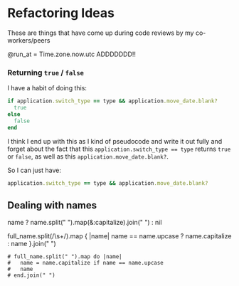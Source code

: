 # Refactoring Ideas
These are things that have come up during code reviews by my co-workers/peers

@run_at = Time.zone.now.utc
ADDDDDDD!!


### Returning `true` / `false`

I have a habit of doing this:

```ruby
if application.switch_type == type && application.move_date.blank?
  true
else
  false
end
```
I think I end up with this as I kind of pseudocode and write it out fully and forget about the fact that this `application.switch_type == type` returns `true` or `false`, as well as this `application.move_date.blank?`.

So I can just have:
```ruby
application.switch_type == type && application.move_date.blank?
```

## Dealing with names

name ? name.split(" ").map(&:capitalize).join(" ") : nil

full_name.split(/\s+/).map { |name|  name == name.upcase ? name.capitalize : name }.join(" ")

    # full_name.split(" ").map do |name|
    #   name = name.capitalize if name == name.upcase
    #   name
    # end.join(" ")
